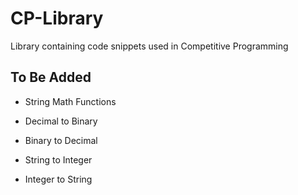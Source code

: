 # CP-Library

Library containing code snippets used in Competitive Programming

## To Be Added

- String Math Functions

- Decimal to Binary
- Binary to Decimal
- String to Integer
- Integer to String